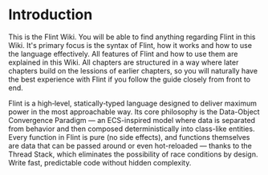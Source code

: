 # Introduction

This is the Flint Wiki. You will be able to find anything regarding Flint in this Wiki. It's primary focus is the syntax of Flint, how it works and how to use the language effectively. All features of Flint and how to use them are explained in this Wiki. All chapters are structured in a way where later chapters build on the lessions of earlier chapters, so you will naturally have the best experience with Flint if you follow the guide closely from front to end.

Flint is a high‐level, statically‐typed language designed to deliver maximum power in the most approachable way. Its core philosophy is the Data-Object Convergence Paradigm — an ECS-inspired model where data is separated from behavior and then composed deterministically into class-like entities. Every function in Flint is pure (no side effects), and functions themselves are data that can be passed around or even hot-reloaded — thanks to the Thread Stack, which eliminates the possibility of race conditions by design. Write fast, predictable code without hidden complexity. 
